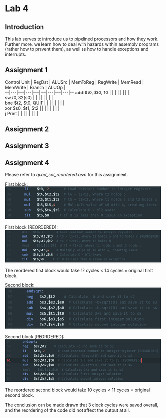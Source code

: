 # Lab 4

## Introduction

This lab serves to introduce us to pipelined processors and how they work. Further more, we learn how to deal with hazards within assembly programs
(rather how to prevent them), as well as how to handle exceptions and interrupts.

## Assignment 1
Control Unit  |  RegDst |  ALUSrc | MemToReg  |  RegWrite | MemRead  | MemWrite  | Branch  |  ALUOp |  
--|---|---|---|---|---|---|---|---|--
addi $t0, $t0, 10  |   |   |   |   |   |   |   |     
sw $t0, 32($s0)  |   |   |   |   |   |   |   |   
bne $t2, $t0, QUIT  |   |   |   |   |   |   |   |     
xor $s0, $t1, $t2  |   |   |   |   |   |   |   |    
j Print  |   |   |   |   |   |   |   |   

## Assignment 2

## Assignment 3

## Assignment 4

Please refer to *quad_sol_reordered.asm* for this assignment.

First block:  
![First Block](block1.PNG)

First block [REORDERED]:  
![First Block REORDERED](block1new.PNG)

The reordered first block would take 12 cycles < 14 cycles = original first block.

Second block:  
![Second Block](block2.PNG)

Second block [REORDERED]:  
![Second Block REORDERED](block2new.PNG)

The reordered second block would take 10 cycles < 11 cycles = original second block.

The conclusion can be made drawn that 3 clock cycles were saved overall, and the reordering of the code did not affect the output at all.
